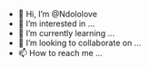 - 👋 Hi, I’m @Ndololove
- 👀 I’m interested in ...
- 🌱 I’m currently learning ...
- 💞️ I’m looking to collaborate on ...
- 📫 How to reach me ...

<!---
Ndololove/Ndololove is a ✨ special ✨ repository because its `README.md` (this file) appears on your GitHub profile.
You can click the Preview link to take a look at your changes.
--->
